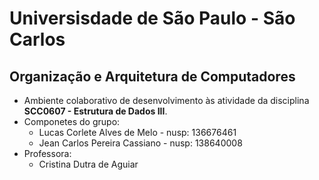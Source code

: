 # Universisdade de São Paulo - São Carlos
## Organização e Arquitetura de Computadores
  - Ambiente colaborativo de desenvolvimento às atividade da disciplina **SCC0607 - Estrutura de Dados III**.
  - Componetes do grupo:
      - Lucas Corlete Alves de Melo - nusp: 136676461
      - Jean Carlos Pereira Cassiano - nusp: 138640008
  - Professora:
      - Cristina Dutra de Aguiar


